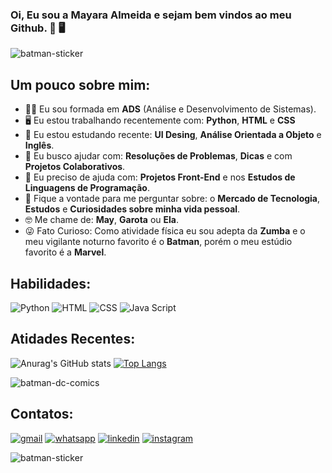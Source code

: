 ### Oi, Eu sou a Mayara Almeida e sejam bem vindos ao meu Github. 🦇 🖥️ 

![batman-sticker](https://user-images.githubusercontent.com/105395581/196307730-16daa096-13e4-4775-afd3-920a14dd23b6.gif)

## Um pouco sobre mim:

- :woman_student: Eu sou formada em **ADS** (Análise e Desenvolvimento de Sistemas).
- :desktop_computer: Eu estou trabalhando recentemente com: **Python**, **HTML** e **CSS**
- :open_book: Eu estou estudando recente: **UI Desing**, **Análise Orientada a Objeto** e **Inglês**.
- :handshake: Eu busco ajudar com: **Resoluções de Problemas**, **Dicas** e com **Projetos Colaborativos**.
- :raising_hand: Eu preciso de ajuda com: **Projetos Front-End** e nos **Estudos de Linguagens de Programação**.
-  💬 Fique a vontade para me perguntar sobre: o **Mercado de Tecnologia**, **Estudos** e **Curiosidades sobre minha vida pessoal**.
- :nerd_face: Me chame de: **May**, **Garota** ou **Ela**.
- :stuck_out_tongue_winking_eye: Fato Curioso: Como atividade física eu sou adepta da **Zumba** e o meu vigilante noturno favorito é o **Batman**, porém o meu estúdio favorito é a **Marvel**.


## Habilidades: 

![Python](https://img.shields.io/badge/Python-3776AB?style=for-the-badge&logo=python&logoColor=white)
![HTML](https://img.shields.io/badge/HTML-239120?style=for-the-badge&logo=html5&logoColor=white)
![CSS](https://img.shields.io/badge/CSS-239120?&style=for-the-badge&logo=css3&logoColor=white)
![Java Script](https://img.shields.io/badge/JavaScript-323330?style=for-the-badge&logo=javascript&logoColor=F7DF1E)


## Atidades Recentes: 

![Anurag's GitHub stats](https://github-readme-stats.vercel.app/api?username=mayalmeisousa&show_icons=true&theme=dracula)
[![Top Langs](https://github-readme-stats.vercel.app/api/top-langs/?username=mayalmeisousa&layout=compact&theme=dracula)](https://github.com/maylmeisousa/github-readme-stats)

![batman-dc-comics](https://user-images.githubusercontent.com/105395581/195218924-ebf3c682-5a59-4933-89e3-728fa5d379d2.gif)

## Contatos:

[![gmail](https://img.shields.io/badge/Gmail-D14836?style=for-the-badge&logo=gmail&logoColor=white)](https://mail.google.com/mail/u/2/#inbox)
[![whatsapp](https://img.shields.io/badge/WhatsApp-25D366?style=for-the-badge&logo=whatsapp&logoColor=white)](https://api.whatsapp.com/send?phone=5521992102226&text=Oi%2C%20Tudo%20Bem%3F%20Deixe%20o%20seu%20recado%20que%20em%20breve%20entrarei%20em%20contato.) 
[![linkedin](https://img.shields.io/badge/LinkedIn-0077B5?style=for-the-badge&logo=linkedin&logoColor=white)](https://www.linkedin.com/in/may-a-sousa/)
[![instagram](https://img.shields.io/badge/Instagram-E4405F?style=for-the-badge&logo=instagram&logoColor=white)](https://www.instagram.com/may_almeisousa/)

![batman-sticker](https://user-images.githubusercontent.com/105395581/196308015-73a13cef-0238-4342-bc92-4c1bbe04d702.gif)
